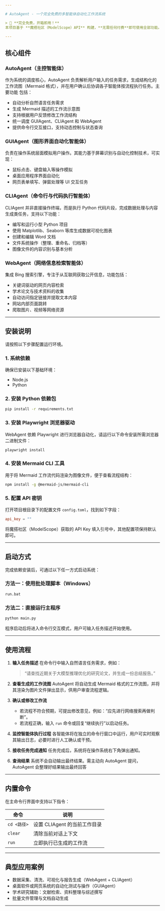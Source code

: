 ```yaml
---

# AutoAgent - 一个完全免费的多智能体自动化工作流系统

> 🎉 **完全免费，开箱即用！**  
本项目基于 **魔搭社区（ModelScope）API** 构建，**无需任何付费**即可使用全部功能。魔搭社区为每位用户提供 **每日 2000 次免费 API 调用**，对于本系统日常使用而言绰绰有余，**几乎永远不会触达上限**。无论你是学生、研究者还是开发者，都可以零成本部署和运行 AutoAgent，享受多智能体协同自动化带来的效率飞跃！

---
```


## 核心组件

### AutoAgent（主控智能体）

作为系统的调度核心，AutoAgent 负责解析用户输入的任务需求，生成结构化的工作流图（Mermaid 格式），并在用户确认后协调各子智能体按流程执行任务。主要功能 包括：

- 自动分析自然语言任务需求
- 生成 Mermaid 描述的工作流示意图
- 支持根据用户反馈修改工作流结构
- 统一调度 GUIAgent、CLIAgent 和 WebAgent
- 提供命令行交互接口，支持动态控制与状态查询

### GUIAgent（图形界面自动化智能体）

负责在操作系统层面模拟用户操作。其能力基于屏幕识别与自动化控制技术，可实现：

- 鼠标点击、键盘输入等操作模拟
- 桌面应用程序界面自动化
- 网页表单填写、弹窗处理等 UI 交互任务

### CLIAgent（命令行与代码执行智能体）

CLIAgent 并非直接操作终端，而是执行 Python 代码片段，完成数据处理与内容生成类任务，支持以下功能：

- 编写和运行小型 Python 项目
- 使用 Matplotlib、Seaborn 等库生成数据可视化图表
- 创建和编辑 Word 文档
- 文件系统操作（整理、重命名、归档等）
- 图像文件的内容识别与基本分析

### WebAgent（网络信息检索智能体）

集成 Bing 搜索引擎，专注于从互联网获取公开信息，功能包括：

- 关键词驱动的网页内容检索
- 学术论文与技术资料的收集
- 自动访问指定链接并提取文本内容
- 网站内部页面跳转
- 爬取图片、视频等网络资源

---

## 安装说明

请按照以下步骤配置运行环境。

### 1. 系统依赖

确保已安装以下基础环境：

- Node.js
- Python

### 2. 安装 Python 依赖包

```bash
pip install -r requirements.txt
```

### 3. 安装 Playwright 浏览器驱动

WebAgent 依赖 Playwright 进行浏览器自动化，请运行以下命令安装所需浏览器二进制文件：

```bash
playwright install
```

### 4. 安装 Mermaid CLI 工具

用于将 Mermaid 工作流代码渲染为图像文件，便于查看流程结构：

```bash
npm install -g @mermaid-js/mermaid-cli
```

### 5. 配置 API 密钥

打开项目根目录下的配置文件 `config.toml`，找到如下字段：

```toml
api_key = ""
```

将魔搭社区（ModelScope）获取的 API Key 填入引号中，其他配置项保持默认即可。

---

## 启动方式

完成依赖安装后，可通过以下任一方式启动系统：

### 方法一：使用批处理脚本（Windows）

```bash
run.bat
```

### 方法二：直接运行主程序

```bash
python main.py
```

程序启动后将进入命令行交互模式，用户可输入任务描述开始使用。

---

## 使用流程

1. **输入任务描述**
   在命令行中输入自然语言任务需求，例如：
   > “请查找近期关于大模型推理优化的研究论文，并生成一份总结报告。”

2. **查看生成的工作流图**
   AutoAgent 将自动生成 Mermaid 格式的工作流图，并将其渲染为图片文件弹出显示，供用户审查流程逻辑。

3. **确认或修改工作流**
   - 若流程不符合预期，可提出修改意见，例如：“应先进行网络搜索再做判断”。
   - 若流程正确，输入 `run` 命令或回复“继续执行”以启动任务。

4. **监控智能体执行过程**
   各智能体将在独立的命令行窗口中运行，用户可实时观察其输出日志，必要时进行人工确认或干预。

5. **接收任务完成通知**
   任务完成后，系统将在操作系统右下角弹出通知。

6. **查询结果**
   系统不会自动输出最终结果。需主动向 AutoAgent 提问，AutoAgent 会整理好结果输出最终回答

---

## 内置命令

在主命令行界面中支持以下指令：

| 命令         | 说明                           |
|--------------|--------------------------------|
| `cd <路径>`  | 设置 CLIAgent 的当前工作目录   |
| `clear`      | 清除当前对话上下文             |
| `run`        | 立即执行已生成的工作流         |

---

## 典型应用案例

- 数据采集、清洗、可视化与报告生成（WebAgent + CLIAgent）
- 桌面软件或网页系统的自动化测试与操作（GUIAgent）
- 学术研究辅助：文献检索、资料整理与综述撰写
- 批量文件管理与文档自动生成

---